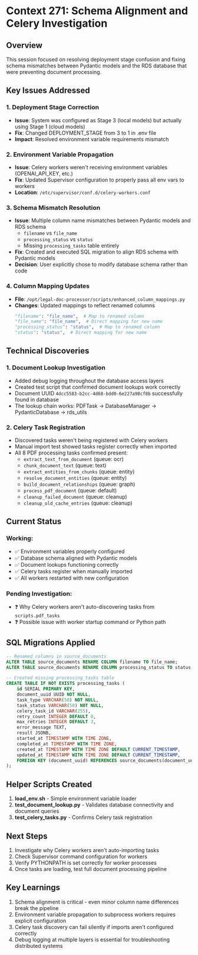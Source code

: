 # Context 271: Schema Alignment and Celery Investigation

## Overview
This session focused on resolving deployment stage confusion and fixing schema mismatches between Pydantic models and the RDS database that were preventing document processing.

## Key Issues Addressed

### 1. Deployment Stage Correction
- **Issue**: System was configured as Stage 3 (local models) but actually using Stage 1 (cloud models)
- **Fix**: Changed DEPLOYMENT_STAGE from 3 to 1 in .env file
- **Impact**: Resolved environment variable requirements mismatch

### 2. Environment Variable Propagation
- **Issue**: Celery workers weren't receiving environment variables (OPENAI_API_KEY, etc.)
- **Fix**: Updated Supervisor configuration to properly pass all env vars to workers
- **Location**: `/etc/supervisor/conf.d/celery-workers.conf`

### 3. Schema Mismatch Resolution
- **Issue**: Multiple column name mismatches between Pydantic models and RDS schema
  - `filename` vs `file_name`
  - `processing_status` vs `status`
  - Missing `processing_tasks` table entirely
- **Fix**: Created and executed SQL migration to align RDS schema with Pydantic models
- **Decision**: User explicitly chose to modify database schema rather than code

### 4. Column Mapping Updates
- **File**: `/opt/legal-doc-processor/scripts/enhanced_column_mappings.py`
- **Changes**: Updated mappings to reflect renamed columns
  ```python
  "filename": "file_name",  # Map to renamed column
  "file_name": "file_name",  # Direct mapping for new name
  "processing_status": "status",  # Map to renamed column
  "status": "status",  # Direct mapping for new name
  ```

## Technical Discoveries

### 1. Document Lookup Investigation
- Added debug logging throughout the database access layers
- Created test script that confirmed document lookups work correctly
- Document UUID `4dcc5583-b2cc-4d68-bdd0-6e227a98cf8b` successfully found in database
- The lookup chain works: PDFTask → DatabaseManager → PydanticDatabase → rds_utils

### 2. Celery Task Registration
- Discovered tasks weren't being registered with Celery workers
- Manual import test showed tasks register correctly when imported
- All 8 PDF processing tasks confirmed present:
  - `extract_text_from_document` (queue: ocr)
  - `chunk_document_text` (queue: text)
  - `extract_entities_from_chunks` (queue: entity)
  - `resolve_document_entities` (queue: entity)
  - `build_document_relationships` (queue: graph)
  - `process_pdf_document` (queue: default)
  - `cleanup_failed_document` (queue: cleanup)
  - `cleanup_old_cache_entries` (queue: cleanup)

## Current Status

### Working:
- ✅ Environment variables properly configured
- ✅ Database schema aligned with Pydantic models
- ✅ Document lookups functioning correctly
- ✅ Celery tasks register when manually imported
- ✅ All workers restarted with new configuration

### Pending Investigation:
- ❓ Why Celery workers aren't auto-discovering tasks from `scripts.pdf_tasks`
- ❓ Possible issue with worker startup command or Python path

## SQL Migrations Applied

```sql
-- Renamed columns in source_documents
ALTER TABLE source_documents RENAME COLUMN filename TO file_name;
ALTER TABLE source_documents RENAME COLUMN processing_status TO status;

-- Created missing processing_tasks table
CREATE TABLE IF NOT EXISTS processing_tasks (
    id SERIAL PRIMARY KEY,
    document_uuid UUID NOT NULL,
    task_type VARCHAR(50) NOT NULL,
    task_status VARCHAR(50) NOT NULL,
    celery_task_id VARCHAR(255),
    retry_count INTEGER DEFAULT 0,
    max_retries INTEGER DEFAULT 3,
    error_message TEXT,
    result JSONB,
    started_at TIMESTAMP WITH TIME ZONE,
    completed_at TIMESTAMP WITH TIME ZONE,
    created_at TIMESTAMP WITH TIME ZONE DEFAULT CURRENT_TIMESTAMP,
    updated_at TIMESTAMP WITH TIME ZONE DEFAULT CURRENT_TIMESTAMP,
    FOREIGN KEY (document_uuid) REFERENCES source_documents(document_uuid) ON DELETE CASCADE
);
```

## Helper Scripts Created

1. **load_env.sh** - Simple environment variable loader
2. **test_document_lookup.py** - Validates database connectivity and document queries
3. **test_celery_tasks.py** - Confirms Celery task registration

## Next Steps

1. Investigate why Celery workers aren't auto-importing tasks
2. Check Supervisor command configuration for workers
3. Verify PYTHONPATH is set correctly for worker processes
4. Once tasks are loading, test full document processing pipeline

## Key Learnings

1. Schema alignment is critical - even minor column name differences break the pipeline
2. Environment variable propagation to subprocess workers requires explicit configuration
3. Celery task discovery can fail silently if imports aren't configured correctly
4. Debug logging at multiple layers is essential for troubleshooting distributed systems